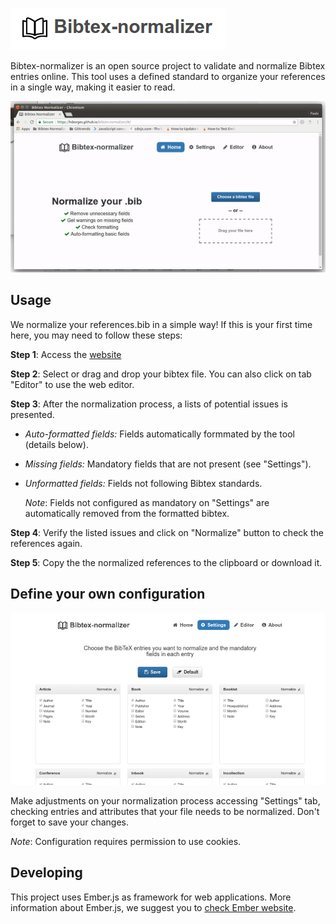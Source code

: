 ![Bibtex-normalizer](public/assets/images/steps/bibtex-normalizer.png)

Bibtex-normalizer is an open source project to validate and normalize Bibtex entries online.
This tool uses a defined standard to organize your references in a single way, making it
easier to read.

<p align="center">
  <img src="public/assets/images/steps/mainpage.gif">
</p>

## Usage

We normalize your references.bib in a simple way! If this is your first time here, you may need to follow these steps:

**Step 1**: Access the [website](https://hsborges.github.io/bibtex-normalizer)

**Step 2**: Select or drag and drop your bibtex file. You can also click on tab "Editor" to use the web editor.

**Step 3**: After the normalization process, a lists of potential issues is presented.

* *Auto-formatted fields:* Fields automatically formmated by the tool (details below).
* *Missing fields:* Mandatory fields that are not present (see "Settings").
* *Unformatted fields:* Fields not following Bibtex standards.

  *Note*: Fields not configured as mandatory on "Settings" are automatically removed from the formatted bibtex.

**Step 4**: Verify the listed issues and click on "Normalize" button to check the references again.

**Step 5**: Copy the the normalized references to the clipboard or download it.


## Define your own configuration


![Configuration](public/assets/images/steps/configuration.png)


Make adjustments on your normalization process accessing "Settings" tab, checking entries and attributes that your file needs to be normalized. Don't forget to save your changes.

*Note*: Configuration requires permission to use cookies.

## Developing

This project uses Ember.js as framework for web applications. More information about Ember.js, we suggest you to [check Ember website](https://www.emberjs.com/).
